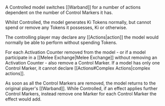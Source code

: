 A Controlled model switches [[Warband]] for a number of actions dependent on the number of Control Markers it has.

Whilst Controlled, the model generates Ki Tokens normally, but cannot spend or remove any Tokens it possesses, Ki or otherwise.

The controlling player may declare any [[Actions|action]] the model would normally be able to perform without spending Tokens.

For each Activation Counter removed from the model - or if a model participate in a [[Melee Exchange|Melee Exchange]] without removing an Activation Counter - also remove a Control Marker.
If a model has only one Control Marker, it cannot declare [[Actions#Complex Actions|complex actions]].

As soon as all the Control Markers are removed, the model returns to the original player's [[Warband]].
While Controlled, if an effect applies further Control Markers, instead remove one Marker for each Control Marker the effect would add.